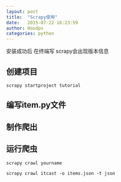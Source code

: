 ```yaml
---
layout: post
title:  "Scrapy使用"
date:   2015-07-22 16:23:59
author: Hoodps
categories: python
---
```



安装成功后  在终端写  scrapy会出现版本信息

## 创建项目
	
	scrapy startproject tutorial

## 编写item.py文件


## 制作爬出


## 运行爬虫

	scrapy crawl yourname

	scrapy crawl itcast -o items.json -t json

